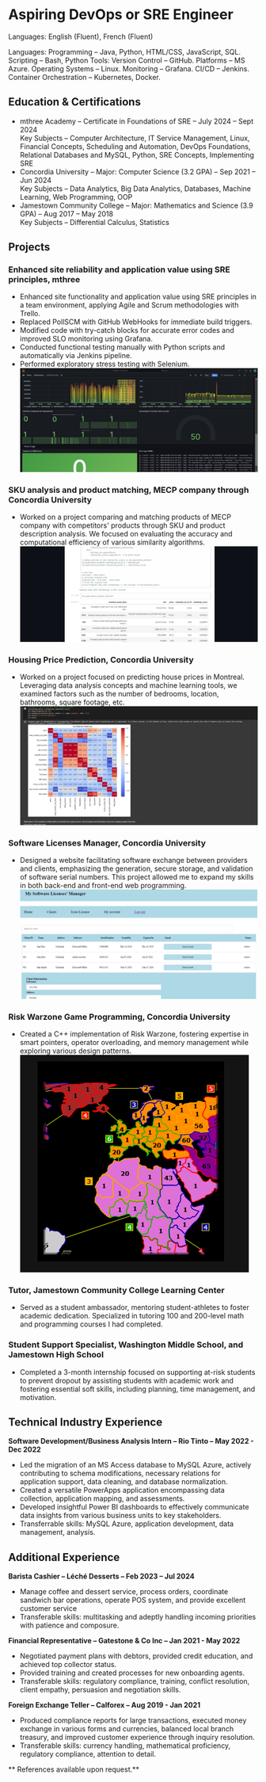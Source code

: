 # Aspiring DevOps or SRE Engineer

Languages: English (Fluent), French (Fluent)

Languages: Programming – Java, Python, HTML/CSS, JavaScript, SQL. Scripting – Bash, Python
Tools: Version Control – GitHub. Platforms – MS Azure. Operating Systems – Linux. Monitoring – Grafana. CI/CD – Jenkins. Container Orchestration – Kubernetes, Docker.

## Education & Certifications
- mthree Academy – Certificate in Foundations of SRE – July 2024 – Sept 2024 <br>
Key Subjects – Computer Architecture, IT Service Management, Linux, Financial Concepts, Scheduling and Automation, DevOps
Foundations, Relational Databases and MySQL, Python, SRE Concepts, Implementing SRE
- Concordia University – Major: Computer Science (3.2 GPA) – Sep 2021 – Jun 2024 <br>
Key Subjects – Data Analytics, Big Data Analytics, Databases, Machine Learning, Web Programming, OOP
- Jamestown Community College – Major: Mathematics and Science (3.9 GPA) – Aug 2017 – May 2018 <br>
Key Subjects – Differential Calculus, Statistics

## Projects
### Enhanced site reliability and application value using SRE principles, mthree
- Enhanced site functionality and application value using SRE principles in a team environment, applying Agile and Scrum methodologies with Trello.
- Replaced PollSCM with GitHub WebHooks for immediate build triggers.
- Modified code with try-catch blocks for accurate error codes and improved SLO monitoring using Grafana.
- Conducted functional testing manually with Python scripts and automatically via Jenkins pipeline.
- Performed exploratory stress testing with Selenium.
![](/assets/proj5.png)

### SKU analysis and product matching, MECP company through Concordia University
- Worked on a project comparing and matching products of MECP company with competitors' products through SKU and product description analysis. We focused on evaluating the accuracy and computational efficiency of various similarity algorithms.
![](/assets/proj1.png)

### Housing Price Prediction, Concordia University
- Worked on a project focused on predicting house prices in Montreal. Leveraging data analysis concepts and machine learning tools, we examined factors such as the number of bedrooms, location, bathrooms, square footage, etc.
![](/assets/proj2.png)

### Software Licenses Manager, Concordia University
- Designed a website facilitating software exchange between providers and clients, emphasizing the generation, secure storage, and validation of software serial numbers. This project allowed me to expand my skills in both back-end and front-end web programming.
![](/assets/proj3.png)

### Risk Warzone Game Programming, Concordia University
- Created a C++ implementation of Risk Warzone, fostering expertise in smart pointers, operator overloading, and memory management while exploring various design patterns.
![](/assets/proj4.png)

### Tutor, Jamestown Community College Learning Center
- Served as a student ambassador, mentoring student-athletes to foster academic dedication. Specialized in tutoring 100 and 200-level math and programming courses I had completed.

### Student Support Specialist, Washington Middle School, and Jamestown High School
- Completed a 3-month internship focused on supporting at-risk students to prevent dropout by assisting students with academic work and fostering essential soft skills, including planning, time management, and motivation.

## Technical Industry Experience
**Software Development/Business Analysis Intern – Rio Tinto – May 2022 - Dec 2022**
- Led the migration of an MS Access database to MySQL Azure, actively contributing to schema modifications, necessary relations for application support, data cleaning, and database normalization.
- Created a versatile PowerApps application encompassing data collection, application mapping, and assessments.
- Developed insightful Power BI dashboards to effectively communicate data insights from various business units to key stakeholders.
- Transferrable skills: MySQL Azure, application development, data management, analysis.

## Additional Experience
**Barista Cashier – Léché Desserts – Feb 2023 – Jul 2024**
- Manage coffee and dessert service, process orders, coordinate sandwich bar operations, operate POS system, and provide excellent customer service
- Transferable skills: multitasking and adeptly handling incoming priorities with patience and composure.

**Financial Representative – Gatestone & Co Inc – Jan 2021 - May 2022**
- Negotiated payment plans with debtors, provided credit education, and achieved top collector status.
- Provided training and created processes for new onboarding agents.
- Transferable skills: regulatory compliance, training, conflict resolution, client empathy, persuasion and negotiation skills.

**Foreign Exchange Teller – Calforex – Aug 2019 - Jan 2021**
- Produced compliance reports for large transactions, executed money exchange in various forms and currencies, balanced local branch treasury, and improved customer experience through inquiry resolution.
- Transferable skills: currency handling, mathematical proficiency, regulatory compliance, attention to detail.

** References available upon request.**
